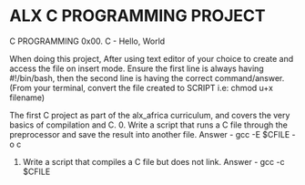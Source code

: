 # ALX C PROGRAMMING PROJECT
C PROGRAMMING 0x00. C - Hello, World

When doing this project, After using text editor of your choice to create and access the file on insert mode.
Ensure the first line is always having #!/bin/bash, then the second line is having the correct command/answer.
(From your terminal, convert the file created to SCRIPT i.e: chmod u+x filename)

The first C project as part of the alx_africa curriculum, and covers the very basics of compilation and C.
0. Write a script that runs a C file through the preprocessor and save the result into another file.
Answer - gcc -E $CFILE -o c
1. Write a script that compiles a C file but does not link.
Answer - gcc -c $CFILE
